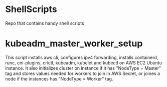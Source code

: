 # ShellScripts
Repo that contains handy shell scripts

# kubeadm_master_worker_setup
This script installs aws cli, configures ipv4 forwarding, installs containerd, runc, cni-plugins, crictl, kubeadm, kubelet and kubectl on AWS EC2 Ubuntu instance.
It also initializes cluster on instance if it has "NodeType = Master" tag and stores values needed for workers to join in AWS Secret, 
or joines a node if the instances has "NodeType = Worker" tag.

